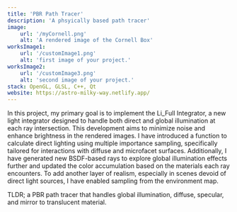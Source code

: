 ```yaml
---
title: 'PBR Path Tracer'
description: 'A phsyically based path tracer'
image:
    url: '/myCornell.png'
    alt: 'A rendered image of the Cornell Box'
worksImage1:
    url: '/customImage1.png'
    alt: 'first image of your project.'
worksImage2:
    url: '/customImage3.png'
    alt: 'second image of your project.'
stack: OpenGL, GLSL, C++, Qt
website: https://astro-milky-way.netlify.app/
---
```


In this project, my primary goal is to implement the Li_Full Integrator, a new light integrator designed to handle both direct and global illumination at each ray intersection. This development aims to minimize noise and enhance brightness in the rendered images. I have introduced a function to calculate direct lighting using multiple importance sampling, specifically tailored for interactions with diffuse and microfacet surfaces. Additionally, I have generated new BSDF-based rays to explore global illumination effects further and updated the color accumulation based on the materials each ray encounters. To add another layer of realism, especially in scenes devoid of direct light sources, I have enabled sampling from the environment map. 

TLDR; a PBR path tracer that handles global illumination, diffuse, specular, and mirror to translucent material.